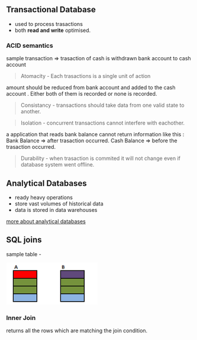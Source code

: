 ## Transactional Database

- used to process trasactions 
- both **read and write** optimised. 

### ACID semantics 
sample transaction => trasaction of cash is withdrawn bank account to cash account

> Atomacity - Each trasactions is a single unit of action

amount should be reduced from bank account and added to the cash account . Either both of them is recorded or none is recorded. 

> Consistancy - transactions should take data from one valid state to another. 

> Isolation - concurrent transactions cannot interfere with eachother. 

a application that reads bank balance cannot return information like this : 
Bank Balance => after trasaction occurred.
Cash Balance => before the trasaction occurred. 

> Durability - when trasaction is commited it will not change even if database system went offline.


## Analytical Databases

- ready heavy operations 
- store vast volumes of historical data 
- data is stored in data warehouses 

[more about analytical databases](https://learn.microsoft.com/en-us/training/modules/explore-core-data-concepts/6-analytical-processing)

## SQL joins 

sample table - 

![table](../images//sample.png?raw=true "table")


### Inner Join
returns all the rows which are matching the join condition. 


